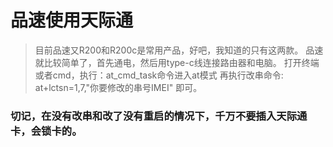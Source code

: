 # 品速使用天际通
>目前品速又R200和R200c是常用产品，好吧，我知道的只有这两款。
>品速就比较简单了，首先通电，然后用type-c线连接路由器和电脑。
>打开终端或者cmd，执行：at_cmd_task命令进入at模式
>再执行改串命令: at+lctsn=1,7,"你要修改的串号IMEI" 即可。


### 切记，在没有改串和改了没有重启的情况下，千万不要插入天际通卡，会锁卡的。